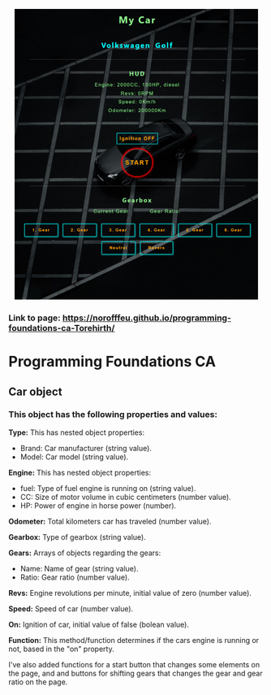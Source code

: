 <p align="center">
<img src="./images/Screenshot_programming-foundations_page.png" alt="webpage screenshot">
</p>

### Link to page: https://norofffeu.github.io/programming-foundations-ca-Torehirth/

# Programming Foundations CA

## Car object

### This object has the following properties and values:

**Type:** This has nested object properties:

- Brand: Car manufacturer (string value).
- Model: Car model (string value).

**Engine:** This has nested object properties:

- fuel: Type of fuel engine is running on (string value).
- CC: Size of motor volume in cubic centimeters (number value).
- HP: Power of engine in horse power (number).

**Odometer:** Total kilometers car has traveled (number value).

**Gearbox:** Type of gearbox (string value).

**Gears:** Arrays of objects regarding the gears:

- Name: Name of gear (string value).
- Ratio: Gear ratio (number value).

**Revs:** Engine revolutions per minute, initial value of zero (number value).

**Speed:** Speed of car (number value).

**On:** Ignition of car, initial value of false (bolean value).

**Function:** This method/function determines if the cars engine is running or not, based in the "on" property.

I've also added functions for a start button that changes some elements on the page, and and buttons for shifting gears that changes the gear and gear ratio on the page.
